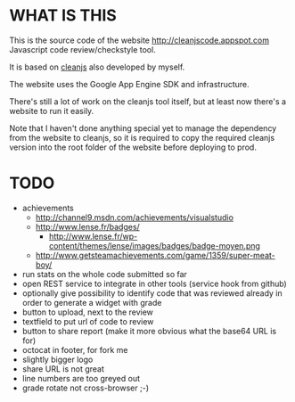 WHAT IS THIS
============

This is the source code of the website http://cleanjscode.appspot.com
Javascript code review/checkstyle tool.

It is based on [cleanjs](https://github.com/captainbrosset/cleanjs) also developed by myself.

The website uses the Google App Engine SDK and infrastructure.

There's still a lot of work on the cleanjs tool itself, but at least now there's a website to run it easily.

Note that I haven't done anything special yet to manage the dependency from the website to cleanjs, so it is required to copy the required cleanjs version into the root folder of the website before deploying to prod.

TODO
====

- achievements
  - http://channel9.msdn.com/achievements/visualstudio
  - http://www.lense.fr/badges/
    - http://www.lense.fr/wp-content/themes/lense/images/badges/badge-moyen.png
  - http://www.getsteamachievements.com/game/1359/super-meat-boy/
- run stats on the whole code submitted so far
- open REST service to integrate in other tools (service hook from github)
- optionally give possibility to identify code that was reviewed already in order to generate a widget with grade
- button to upload, next to the review
- textfield to put url of code to review
- button to share report (make it more obvious what the base64 URL is for)
- octocat in footer, for fork me
- slightly bigger logo
- share URL is not great
- line numbers are too greyed out
- grade rotate not cross-browser ;-)